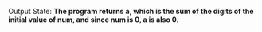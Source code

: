 Output State: **The program returns a, which is the sum of the digits of the initial value of num, and since num is 0, a is also 0.**